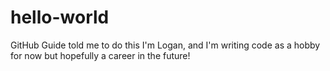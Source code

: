 # hello-world
GitHub Guide told me to do this
I'm Logan, and I'm writing code as a hobby for now but hopefully a career in the future!
